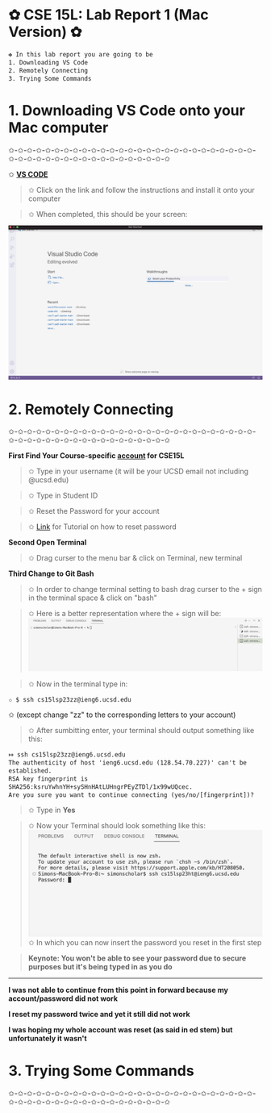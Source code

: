 # ✿ CSE 15L: Lab Report 1 (Mac Version) ✿
```
✤ In this lab report you are going to be 
1. Downloading VS Code  
2. Remotely Connecting 
3. Trying Some Commands
```

# 1. Downloading VS Code onto your Mac computer
✩-✩-✩-✩-✩-✩-✩-✩-✩-✩-✩-✩-✩-✩-✩-✩-✩-✩-✩-✩-✩-✩-✩-✩-✩-✩-✩-✩-✩-✩-✩-✩-✩-✩-✩-✩-✩-✩-✩-✩-✩-✩-✩-✩-✩

✩ **[VS CODE](https://code.visualstudio.com/)**
> ✩ Click on the link and follow the instructions and install it onto your computer 

> ✩ When completed, this should be your screen: 

![Image](VSCODESS.png)



# 2. Remotely Connecting
✩-✩-✩-✩-✩-✩-✩-✩-✩-✩-✩-✩-✩-✩-✩-✩-✩-✩-✩-✩-✩-✩-✩-✩-✩-✩-✩-✩-✩-✩-✩-✩-✩-✩-✩-✩-✩-✩-✩-✩-✩-✩-✩-✩-✩

**First Find Your Course-specific [account](https://sdacs.ucsd.edu/~icc/index.php) for CSE15L**

> ✩ Type in your username (it will be your UCSD email not including @ucsd.edu)

> ✩ Type in Student ID 

> ✩ Reset the Password for your account 

> ✩ [Link](https://drive.google.com/file/d/17IDZn8Qq7Q0RkYMxdiIR0o6HJ3B5YqSW/view?pli=1) for Tutorial on how to reset password

**Second Open Terminal**
> ✩ Drag curser to the menu bar & click on Terminal, new terminal 

**Third Change to Git Bash**
> ✩ In order to change terminal setting to bash drag curser to the + sign in the terminal space & click on "bash"

> ✩ Here is a better representation where the + sign will be: 
![Image](TerminalSS.png)

> ✩ Now in the terminal type in:
```
✩ $ ssh cs15lsp23zz@ieng6.ucsd.edu  
```
✩ (except change "zz" to the corresponding letters to your account)


> ✩ After sumbitting enter, your terminal should output something like this:
```
⤇ ssh cs15lsp23zz@ieng6.ucsd.edu
The authenticity of host 'ieng6.ucsd.edu (128.54.70.227)' can't be established.
RSA key fingerprint is SHA256:ksruYwhnYH+sySHnHAtLUHngrPEyZTDl/1x99wUQcec.
Are you sure you want to continue connecting (yes/no/[fingerprint])? 
```

> ✩ Type in **Yes**

> ✩ Now your Terminal should look something like this:
![Image](Password.png)
✩ In which you can now insert the password you reset in the first step 

> **Keynote: You won't be able to see your password due to secure purposes but it's being typed in as you do**

***
**I was not able to continue from this point in forward because my account/password did not work**

**I reset my password twice and yet it still did not work**

**I was hoping my whole account was reset (as said in ed stem) but unfortunately it wasn't**

# 3. Trying Some Commands 
✩-✩-✩-✩-✩-✩-✩-✩-✩-✩-✩-✩-✩-✩-✩-✩-✩-✩-✩-✩-✩-✩-✩-✩-✩-✩-✩-✩-✩-✩-✩-✩-✩-✩-✩-✩-✩-✩-✩-✩-✩-✩-✩-✩-✩

